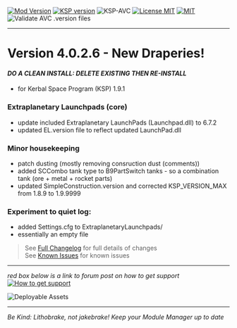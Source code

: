 <!-- ReleaseLayout.md v1.1.4.0
SimpleConstruction! (SC!)
created: 11 Aug 2018
updated: 2020 Apr 04 -->

[![Mod Version][shield:mod:static]][MOD:forum] 
[![KSP version][shield:ksp:static]][KSP:website] ![KSP-AVC][shield:kspavc] [![License MIT][shield:license]][LINK:license] [![][LOGO:mit]][LINK:license]  
![Validate AVC .version files][shield:avcvalid]  
***  
# Version 4.0.2.6 - New Draperies! 
#### ***DO A CLEAN INSTALL: DELETE EXISTING THEN RE-INSTALL***
- for Kerbal Space Program (KSP) 1.9.1
### Extraplanetary Launchpads (core)
- update included Extraplanetary LaunchPads (Launchpad.dll) to 6.7.2
- updated EL.version file to reflect updated LaunchPad.dll
### Minor housekeeping 
- patch dusting (mostly removing consruction dust (comments))
- added SCCombo tank type to B9PartSwitch tanks - so a combination tank (ore + metal + rocket parts)
- updated SimpleConstruction.version and corrected KSP_VERSION_MAX from 1.8.9 to 1.9.9999
### Experiment to quiet log:
- added Settings.cfg to ExtraplanetaryLaunchpads/
- essentially an empty file
> See [Full Changelog][MOD:changelog] for full details of changes  
> See [Known Issues][MOD:issues] for known issues   
***  
*red box below is a link to forum post on how to get support*  
[![How to get support][image:get-support]][thread:getsupport]

![][HERO:0]  
***

 *Be Kind: Lithobrake, not jakebrake! Keep your Module Manager up to date*

[MOD:license]:   https://github.com/zer0Kerbal/SimpleConstruction/blob/master/LICENSE
[MOD:issues]:    https://github.com/zer0Kerbal/SimpleConstruction/issues
[MOD:known]:     https://github.com/zer0Kerbal/SimpleConstruction/wiki/Known-Issues
[MOD:forum]:     https://forum.kerbalspaceprogram.com/index.php?/topic/191045-*
[MOD:changelog]: https://raw.githubusercontent.com/zer0Kerbal/SimpleConstruction/master/Changelog.cfg
[KSP:website]:   http://kerbalspaceprogram.com/

<!-- static -->
[shield:mod:static]:  https://img.shields.io/badge/SimpleConstruction!%20version-4.0.2.6-orange.svg?style=plastic
[shield:code:static]: https://img.shields.io/badge/CODE-%3C.NET%203.5%3E%20%3CUnity%202017.1.3p1%3E%20%3CC%23%3E-blue?style=plastic
[shield:ksp:static]:  https://img.shields.io/badge/KSP%20version-1.9.1-3Cf.svg?style=plastic

[shield:ksp]:        https://img.shields.io/endpoint?url=https://raw.githubusercontent.com/zer0Kerbal/SimpleConstruction/master/json/ksp.json
[shield:mod]:        https://img.shields.io/endpoint?url=https://raw.githubusercontent.com/zer0Kerbal/SimpleConstruction/master/json/mod.json
[shield:mod:latest]: https://img.shields.io/github/v/release/zer0Kerbal/SimpleConstruction?include_prereleases?style=plastic
[shield:license]:    https://img.shields.io/endpoint?url=https://raw.githubusercontent.com/zer0Kerbal/SimpleConstruction/master/json/license.json
[shield:code]:       https://img.shields.io/endpoint?url=https://raw.githubusercontent.com/zer0Kerbal/SimpleConstruction/master/json/code.json  
[shield:kspavc]:     https://img.shields.io/badge/KSP-AVC--supported-brightgreen.svg?style=plastic
[shield:avcvalid]:   https://github.com/zer0Kerbal/SimpleConstruction/workflows/Validate%20AVC%20.version%20files/badge.svg  
  
[LINK:license]: https://raw.githubusercontent.com/zer0Kerbal/SimpleConstruction/master/License.txt "MIT"  

[image:get-support]:    https://i.postimg.cc/vHP6zmrw/image.png "Click here to be taken to a forum thread on how to get support" 
[thread:getsupport]: https://forum.kerbalspaceprogram.com/index.php?/topic/83212-* "Click here to be taken to a forum thread on how to get support"  

<!--- license logo urls -->
[LOGO:MIT]:   https://i.postimg.cc/bvjfsMP5/MIT-17x17.png "MIT"  

<!--- release graphic(s) -->
[HERO:0]: https:// "Deployable Assets"

<!--
GPLv2
zer0Kerbal
-->